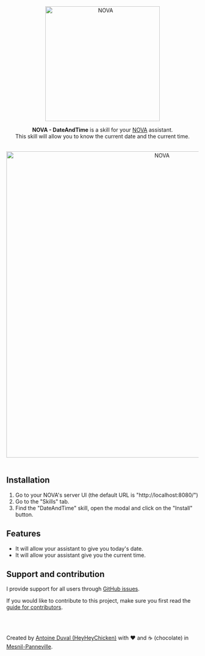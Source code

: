 <div align="center">
    <img src="https://github.com/HeyHeyChicken/NOVA/blob/master/resources/github-logo.svg" alt="NOVA" width="300">

**NOVA - DateAndTime** is a skill for your [NOVA](//github.com/HeyHeyChicken/NOVA) assistant.<br>
This skill will allow you to know the current date and the current time.

<br>

<img src="https://github.com/HeyHeyChicken/NOVA-DateAndTime/blob/master/resources/screenshot.jpg" alt="NOVA" width="800">
</div>

<br>

## Installation

1) Go to your NOVA's server UI (the default URL is "http://localhost:8080/")
2) Go to the "Skills" tab.
3) Find the "DateAndTime" skill, open the modal and click on the "Install" button.

## Features

- It will allow your assistant to give you today's date.
- It will allow your assistant give you the current time.

## Support and contribution

I provide support for all users through [GitHub issues](//github.com/HeyHeyChicken/NOVA-DateAndTime/issues).

If you would like to contribute to this project, make sure you first read the [guide for contributors](//github.com/HeyHeyChicken/NOVA/blob/master/CONTRIBUTING.md).

<br>
<br>

Created by [Antoine Duval (HeyHeyChicken)](//antoine.cuffel.fr) with ❤ and ☕ (chocolate) in [Mesnil-Panneville](//en.wikipedia.org/wiki/Mesnil-Panneville).
